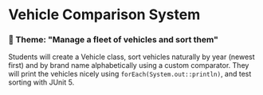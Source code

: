  # Vehicle Comparison System
 
###  🚗 Theme: "Manage a fleet of vehicles and sort them"

Students will create a Vehicle class, sort vehicles naturally by year (newest first) and by brand name alphabetically using a custom comparator.
They will print the vehicles nicely using `forEach(System.out::println)`, and test sorting with JUnit 5.
